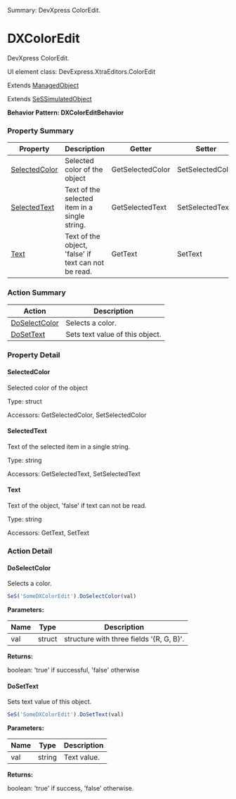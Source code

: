 Summary: DevXpress ColorEdit.

# DXColorEdit

DevXpress ColorEdit.
 
UI element class: DevExpress.XtraEditors.ColorEdit

Extends [ManagedObject](ManagedObject.md)

Extends [SeSSimulatedObject](SeSSimulatedObject.md)





**Behavior Pattern: DXColorEditBehavior**


<!-- ============================== property summary ========================== -->

  

### Property Summary

| **Property** | **Description** | **Getter** | **Setter** |
| ------------ | --------------- | ---------- | ---------- |
| [SelectedColor](#selectedcolor) | Selected color of the object | GetSelectedColor | SetSelectedColor |
| [SelectedText](#selectedtext) | Text of the selected item in a single string. | GetSelectedText | SetSelectedText |
| [Text](#text) | Text of the object, 'false' if text can not be read. | GetText | SetText |



  
<!-- ============================== action summary ========================== -->



### Action Summary

|  **Action** | **Description** | 
| ----------- | --------------- |
|  [DoSelectColor](#doselectcolor) | Selects a color. |
|  [DoSetText](#dosettext) | Sets text value of this object. |




<!-- ============================== property detail ========================== -->
  
### Property Detail
    
<a name="SelectedColor"></a>
#### SelectedColor


Selected color of the object

      
  
      
Type: struct
      
      
Accessors: GetSelectedColor, SetSelectedColor
      
    
<a name="SelectedText"></a>
#### SelectedText


Text of the selected item in a single string.

      
  
      
Type: string
      
      
Accessors: GetSelectedText, SetSelectedText
      
    
<a name="Text"></a>
#### Text


Text of the object, 'false' if text can not be read.

      
  
      
Type: string
      
      
Accessors: GetText, SetText
      
    
  
  
<!-- ============================== action detail ========================== -->
  
### Action Detail
    
<a name="DoSelectColor"></a>    
#### DoSelectColor

Selects a color.

```javascript
SeS('SomeDXColorEdit').DoSelectColor(val)
```


**Parameters:**

|  **Name** | **Type** | **Description** |
| ---------- | -------- | --------------- |
| val | struct |  structure with three fields '{R, G, B}'. |




**Returns:**

boolean: 'true' if successful, 'false' otherwise



<a name="see.also.dxcoloredit.doselectcolor"></a>

<a name="DoSetText"></a>    
#### DoSetText

Sets text value of this object.

```javascript
SeS('SomeDXColorEdit').DoSetText(val)
```


**Parameters:**

|  **Name** | **Type** | **Description** |
| ---------- | -------- | --------------- |
| val | string |  Text value. |




**Returns:**

boolean: 'true' if success, 'false' otherwise.



<a name="see.also.dxcoloredit.dosettext"></a>

  


